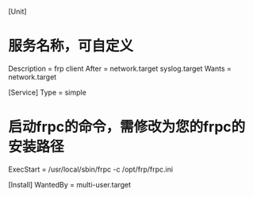 [Unit]
# 服务名称，可自定义
Description = frp client
After = network.target syslog.target
Wants = network.target

[Service]
Type = simple
# 启动frpc的命令，需修改为您的frpc的安装路径
ExecStart = /usr/local/sbin/frpc -c /opt/frp/frpc.ini

[Install]
WantedBy = multi-user.target
